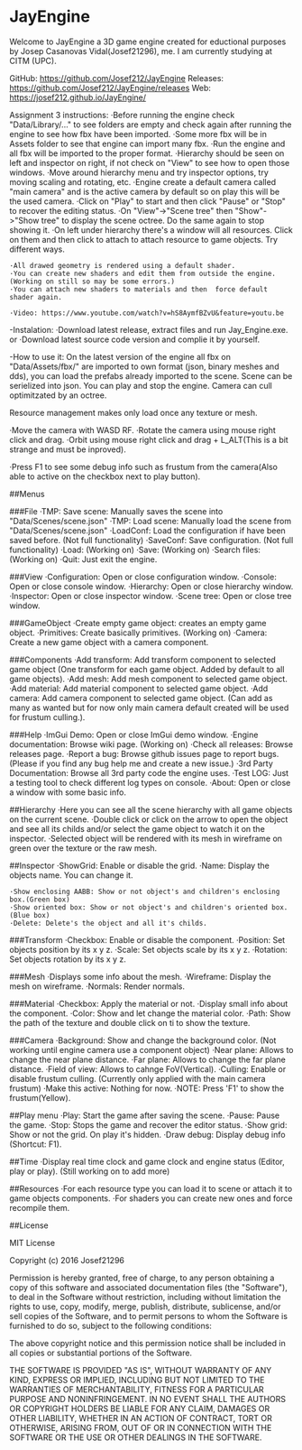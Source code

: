 # JayEngine

Welcome to JayEngine a 3D game engine created for eductional purposes by Josep Casanovas Vidal(Josef21296), me. I am 
currently studying at CITM (UPC).

GitHub: https://github.com/Josef212/JayEngine
Releases: https://github.com/Josef212/JayEngine/releases
Web: https://josef212.github.io/JayEngine/

Assignment 3 instructions:
    ·Before running the engine check "Data/Library/..." to see folders are empty and check again after running the engine to see how fbx have been imported.
    ·Some more fbx will be in Assets folder to see that engine can import many fbx.
    ·Run the engine and all fbx will be imported to the proper format.
    ·Hierarchy should be seen on left and inspector on right, if not check on "View" to see how to open those 
    windows.
    ·Move around hierarchy menu and try inspector options, try moving scaling and rotating, etc.
    ·Engine create a default camera called "main camera" and is the active camera by default so on play this will be the used camera.
    ·Click on "Play" to start and then click "Pause" or "Stop" to recover the editing status.
    ·On "View"->"Scene tree" then "Show"->"Show tree" to display the scene octree. Do the same again to stop showing it.
    ·On left under hierarchy there's a window will all resources. Click on them and then click to attach to attach resource to game objects. Try different ways.
   
    ·All drawed geometry is rendered using a default shader. 
    ·You can create new shaders and edit them from outside the engine. (Working on still so may be some errors.)
    ·You can attach new shaders to materials and then  force default shader again.

    ·Video: https://www.youtube.com/watch?v=hS8AymfBZvU&feature=youtu.be


-Instalation:
    ·Download latest release, extract files and run Jay_Engine.exe.
        or
    ·Download latest source code version and complie it by yourself.

-How to use it:
On the latest version of the engine all fbx on "Data/Assets/fbx/" are imported to own format (json, binary meshes and dds), 
you can load the prefabs already imported to the scene. Scene can be serielized into json. You can play and stop the engine.
Camera can cull optimitzated by an octree.

Resource management makes only load once any texture or mesh.

·Move the camera with WASD RF.
·Rotate the camera using mouse right click and drag.
·Orbit using mouse right click and drag + L_ALT(This is a bit strange and must be inproved).

·Press F1 to see some debug info such as frustum from the camera(Also able to active on the checkbox next to play button).

##Menus

###File
    ·TMP: Save scene: Manually saves the scene into "Data/Scenes/scene.json"
    ·TMP: Load scene: Manually load the scene from "Data/Scenes/scene.json"
    ·LoadConf: Load the configuration if have been saved before. (Not full functionality)
    ·SaveConf: Save configuration. (Not full functionality)
    ·Load: (Working on)
    ·Save: (Working on)
    ·Search files: (Working on)
    ·Quit: Just exit the engine.

###View
    ·Configuration: Open or close configuration window.
    ·Console: Open or close console window.
    ·Hierarchy: Open or close hierarchy window.
    ·Inspector: Open or close inspector window.
    ·Scene tree: Open or close tree window.

###GameObject
    ·Create empty game object: creates an empty game object.
    ·Primitives: Create basically primitives. (Working on)
    ·Camera: Create a new game object with a camera component.

###Components
    ·Add transform: Add transform component to selected game object (One transform for each game object. Added by default 
    to all game objects).
    ·Add mesh: Add mesh component to selected game object.
    ·Add material: Add material component to selected game object.
    ·Add camera: Add camera component to selected game object. (Can add as many as wanted but for now only main camera default 
    created will be used for frustum culling.).

###Help
    ·ImGui Demo: Open or close ImGui demo window.
    ·Engine documentation: Browse wiki page. (Working on)
    ·Check all releases: Browse releases page.
    ·Report a bug: Browse github issues page to report bugs. (Please if you find any bug help me and create a new issue.)
    ·3rd Party Documentation: Browse all 3rd party code the engine uses.
    ·Test LOG: Just a testing tool to check different log types on console.
    ·About: Open or close a window with some basic info.

##Hierarchy
    ·Here you can see all the scene hierarchy with all game objects on the current scene.
    ·Double click or click on the arrow to open the object and see all its childs and/or select the game object to watch it 
    on the inspector.
    ·Selected object will be rendered with its mesh in wireframe on green over the texture or the raw mesh.

##Inspector
    ·ShowGrid: Enable or disable the grid.
    ·Name: Display the objects name. You can change it.

    ·Show enclosing AABB: Show or not object's and children's enclosing box.(Green box)
    ·Show oriented box: Show or not object's and children's oriented box.(Blue box)
    ·Delete: Delete's the object and all it's childs.

###Transform
    ·Checkbox: Enable or disable the component.
    ·Position: Set objects position by its x y z.
    ·Scale: Set objects scale by its x y z.
    ·Rotation: Set objects rotation by its x y z.

###Mesh
    ·Displays some info about the mesh.
    ·Wireframe: Display the mesh on wireframe.
    ·Normals: Render normals.

###Material
    ·Checkbox: Apply the material or not.
    ·Display small info about the component.
    ·Color: Show and let change the material color.
    ·Path: Show the path of the texture and double click on ti to show the texture.

###Camera
    ·Background: Show and change the background color. (Not working until engine camera use a component object)
    ·Near plane: Allows to change the near plane distance.
    ·Far plane: Allows to change the far plane distance.
    ·Field of view: Allows to cahnge FoV(Vertical).
    ·Culling: Enable or disable frustum culling. (Currently only applied with the main camera frustum)
    ·Make this active: Nothing for now.
    ·NOTE: Press 'F1' to show the frustum(Yellow).

##Play menu
    ·Play: Start the game after saving the scene.
    ·Pause: Pause the game.
    ·Stop: Stops the game and recover the editor status.
    ·Show grid: Show or not the grid. On play it's hidden.
    ·Draw debug: Display debug info (Shortcut: F1).

##Time 
    ·Display real time clock and game clock and engine status (Editor, play or play). (Still working on to add more)

##Resources 
    ·For each resource type you can load it to scene or attach it to game objects components.
    ·For shaders you can create new ones and force recompile them.

##License

MIT License

Copyright (c) 2016 Josef21296

Permission is hereby granted, free of charge, to any person obtaining a copy
of this software and associated documentation files (the "Software"), to deal
in the Software without restriction, including without limitation the rights
to use, copy, modify, merge, publish, distribute, sublicense, and/or sell
copies of the Software, and to permit persons to whom the Software is
furnished to do so, subject to the following conditions:

The above copyright notice and this permission notice shall be included in all
copies or substantial portions of the Software.

THE SOFTWARE IS PROVIDED "AS IS", WITHOUT WARRANTY OF ANY KIND, EXPRESS OR
IMPLIED, INCLUDING BUT NOT LIMITED TO THE WARRANTIES OF MERCHANTABILITY,
FITNESS FOR A PARTICULAR PURPOSE AND NONINFRINGEMENT. IN NO EVENT SHALL THE
AUTHORS OR COPYRIGHT HOLDERS BE LIABLE FOR ANY CLAIM, DAMAGES OR OTHER
LIABILITY, WHETHER IN AN ACTION OF CONTRACT, TORT OR OTHERWISE, ARISING FROM,
OUT OF OR IN CONNECTION WITH THE SOFTWARE OR THE USE OR OTHER DEALINGS IN THE
SOFTWARE.

